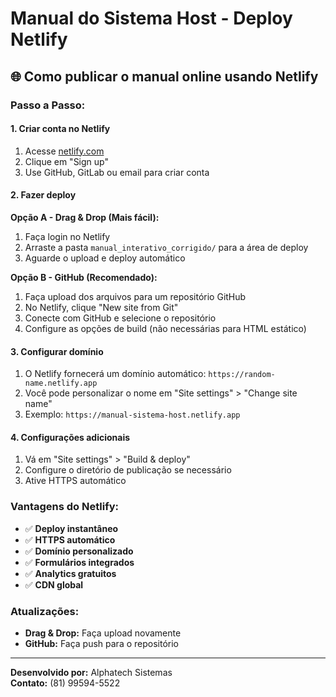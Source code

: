 # Manual do Sistema Host - Deploy Netlify

## 🌐 Como publicar o manual online usando Netlify

### Passo a Passo:

#### 1. Criar conta no Netlify
1. Acesse [netlify.com](https://netlify.com)
2. Clique em "Sign up"
3. Use GitHub, GitLab ou email para criar conta

#### 2. Fazer deploy
**Opção A - Drag & Drop (Mais fácil):**
1. Faça login no Netlify
2. Arraste a pasta `manual_interativo_corrigido/` para a área de deploy
3. Aguarde o upload e deploy automático

**Opção B - GitHub (Recomendado):**
1. Faça upload dos arquivos para um repositório GitHub
2. No Netlify, clique "New site from Git"
3. Conecte com GitHub e selecione o repositório
4. Configure as opções de build (não necessárias para HTML estático)

#### 3. Configurar domínio
1. O Netlify fornecerá um domínio automático: `https://random-name.netlify.app`
2. Você pode personalizar o nome em "Site settings" > "Change site name"
3. Exemplo: `https://manual-sistema-host.netlify.app`

#### 4. Configurações adicionais
1. Vá em "Site settings" > "Build & deploy"
2. Configure o diretório de publicação se necessário
3. Ative HTTPS automático

### Vantagens do Netlify:
- ✅ **Deploy instantâneo**
- ✅ **HTTPS automático**
- ✅ **Domínio personalizado**
- ✅ **Formulários integrados**
- ✅ **Analytics gratuitos**
- ✅ **CDN global**

### Atualizações:
- **Drag & Drop:** Faça upload novamente
- **GitHub:** Faça push para o repositório

---
**Desenvolvido por:** Alphatech Sistemas  
**Contato:** (81) 99594-5522 